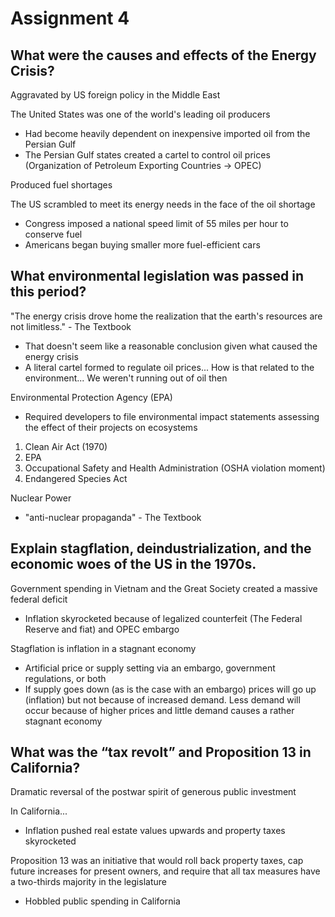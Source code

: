 # Assignment 4

## What were the causes and effects of the Energy Crisis?

Aggravated by US foreign policy in the Middle East

The United States was one of the world's leading oil producers
- Had become heavily dependent on inexpensive imported oil from the Persian Gulf
- The Persian Gulf states created a cartel to control oil prices (Organization
  of Petroleum Exporting Countries -> OPEC)

Produced fuel shortages

The US scrambled to meet its energy needs in the face of the oil shortage
- Congress imposed a national speed limit of 55 miles per hour to conserve fuel
- Americans began buying smaller more fuel-efficient cars

## What environmental legislation was passed in this period?

"The energy crisis drove home the realization that the earth's resources are
not limitless." - The Textbook
- That doesn't seem like a reasonable conclusion given what caused the energy crisis
- A literal cartel formed to regulate oil prices... How is that related to the
  environment... We weren't running out of oil then

Environmental Protection Agency (EPA)
- Required developers to file environmental impact statements assessing the
  effect of their projects on ecosystems

1. Clean Air Act (1970)
2. EPA
3. Occupational Safety and Health Administration (OSHA violation moment)
4. Endangered Species Act

Nuclear Power
- "anti-nuclear propaganda" - The Textbook

## Explain stagflation, deindustrialization, and the economic woes of the US in the 1970s.

Government spending in Vietnam and the Great Society created a massive federal
deficit
- Inflation skyrocketed because of legalized counterfeit (The Federal Reserve
  and fiat) and OPEC embargo

Stagflation is inflation in a stagnant economy
- Artificial price or supply setting via an embargo, government regulations, or
  both
- If supply goes down (as is the case with an embargo) prices will go up
  (inflation) but not because of increased demand. Less demand will occur
  because of higher prices and little demand causes a rather stagnant economy

## What was the “tax revolt” and Proposition 13 in California?

Dramatic reversal of the postwar spirit of generous public investment


In California...
- Inflation pushed real estate values upwards and property taxes skyrocketed

Proposition 13 was an initiative that would roll back property taxes, cap
future increases for present owners, and require that all tax measures have a
two-thirds majority in the legislature
- Hobbled public spending in California

